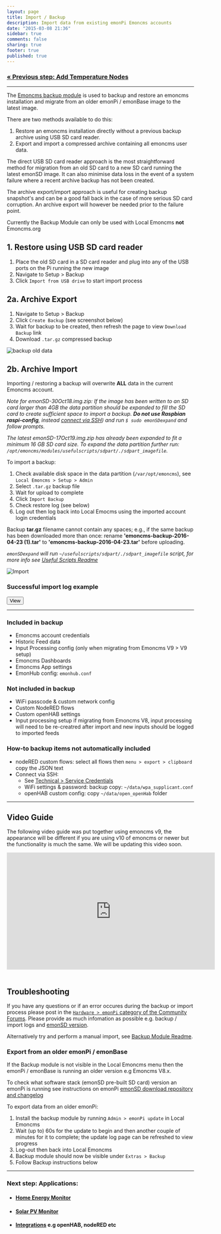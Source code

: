 ```yaml
---
layout: page
title: Import / Backup
description: Import data from existing emonPi Emoncms accounts
date: "2015-03-08 21:36"
sidebar: true
comments: false
sharing: true
footer: true
published: true
---
```


### [&laquo; Previous step: Add Temperature Nodes](/setup/emonth/)

***

The [Emoncms backup module](https://github.com/emoncms/backup) is used to backup and restore an emoncms installation and migrate from an older emonPi / emonBase image to the latest image.

There are two methods available to do this:

1. Restore an emoncms installation directly without a previous backup archive using USB SD card reader.
2. Export and import a compressed archive containing all emoncms user data.

The direct USB SD card reader approach is the most straightforward method for migration from an old SD card to a new SD card running the latest emonSD image. It can also minimise data loss in the event of a system failure where a recent archive backup has not been created.

The archive export/import approach is useful for creating backup snapshot's and can be a good fall back in the case of more serious SD card corruption. An archive export will however be needed prior to the failure point.

<p class="note">
Currently the Backup Module can only be used with Local Emoncms <strong>not</strong> Emoncms.org </p>

## 1. Restore using USB SD card reader

1. Place the old SD card in a SD card reader and plug into any of the USB ports on the Pi running the new image
2. Navigate to Setup > Backup
3. Click `Import from USB drive` to start import process

## 2a. Archive Export

1. Navigate to Setup > Backup
2. Click `Create Backup` (see screenshot below)
3. Wait for backup to be created, then refresh the page to view `Download Backup` link
4. Download `.tar.gz` compressed backup

![backup old data](/images/setup/export.png)

## 2b. Archive Import

<p class='note warning'>
Importing / restoring a backup will overwrite <strong>ALL</strong> data in the current Emoncms account.
</p>

*Note for emonSD-30Oct18.img.zip: If the image has been written to an SD card larger than 4GB the data partition should be expanded to fill the SD card to create sufficient space to import a backup. **Do not use Raspbian raspi-config**, instead [connect via SSH](/technical/credentials/#ssh)) and run `$ sudo emonSDexpand` and follow prompts.*

*The latest emonSD-17Oct19.img.zip has already been expanded to fit a minimum 16 GB SD card size. To expand the data partition further run: `/opt/emoncms/modules/usefulscripts/sdpart/./sdpart_imagefile`.*

To import a backup:

1. Check available disk space in the data partition (`/var/opt/emoncms`), see `Local Emoncms > Setup > Admin`
1. Select `.tar.gz` backup file
2. Wait for upload to complete
3. Click `Import Backup`
4. Check restore log (see below)
5. Log out then log back into Local Emocms using the imported account login credentials

<p class='note warning'>
Backup <b>tar.gz</b> filename cannot contain any spaces; e.g., if the same backup has been downloaded more than once: rename <b>'emoncms-backup-2016-04-23 (1).tar'</b> to <b>'emoncms-backup-2016-04-23.tar'</b> before uploading.
</p>

*`emonSDexpand` will run `~/usefulscripts/sdpart/./sdpart_imagefile` script, for more info see [Useful Scripts Readme](https://github.com/emoncms/usefulscripts#sdpart_imagefile)*

![Import](/images/setup/import.png)

### Successful import log example

<script src="https://ajax.googleapis.com/ajax/libs/jquery/1.6.4/jquery.min.js" type="text/javascript"></script>
<script src="/javascripts/showHide.js" type="text/javascript"></script>
<script type="text/javascript">

$(document).ready(function(){


   $('.show_hide').showHide({
		speed: 100,  // speed you want the toggle to happen
		//easing: '',  // the animation effect you want. Remove this line if you dont want an effect and if you haven't included jQuery UI
		changeText: 0, // if you dont want the button text to change, set this to 0
		showText: 'View',// the button text to show when a div is closed
		hideText: 'Close' // the button text to show when a div is open

	});


});

</script>


<button type="button" class="show_hide" href="#" rel="#slidingDiv">View</button>
<div id="slidingDiv" class="toggleDiv" style="display: none;">

<pre>
=== Emoncms import start ===
2019-10-18-08:21:15
Backup module version:
cat: /opt/emoncms/modules/backup/backup/module.json: No such file or directory
EUID: 1000
Reading /opt/emoncms/modules/backup/config.cfg....
Location of data databases: /var/opt/emoncms
Location of emonhub.conf: /etc/emonhub
Location of Emoncms: /var/www/emoncms
Backup destination: /opt/openenergymonitor/data
Backup source path: /opt/openenergymonitor/data/uploads
Starting import from /opt/openenergymonitor/data/uploads to /opt/openenergymonitor/data...
Image version: emonSD-17Oct19
new image
Backup found: emoncms-backup-2019-10-18.tar.gz starting import..
Read MYSQL authentication details from settings.php
Decompressing backup..
emoncms.sql
emonhub.conf
settings.ini
phpfina/
phpfina/165119.meta
phpfina/165146.dat
phpfina/165117.meta
phpfina/165148.dat
phpfina/165073.dat
phpfina/165139.dat
phpfina/165107.meta
phpfina/165072.meta
phpfina/165106.dat
phpfina/165134.dat
phpfina/165152.meta
phpfina/165154.dat
phpfina/165106.meta
phpfina/165157.meta
phpfina/165076.dat
phpfina/165087.dat
phpfina/3.meta
phpfina/165080.meta
phpfina/165128.dat
phpfina/165102.dat
phpfina/1.meta
phpfina/165138.meta
phpfina/165085.dat
phpfina/165153.meta
phpfina/165089.dat
phpfina/165113.meta
phpfina/165159.meta
phpfina/165138.dat
phpfina/165079.dat
phpfina/165159.dat
phpfina/165094.dat
phpfina/2.dat
phpfina/165088.meta
phpfina/165135.dat
phpfina/3.dat
phpfina/165095.dat
phpfina/165073.meta
phpfina/165137.dat
phpfina/165124.dat
phpfina/165081.meta
phpfina/165156.dat
phpfina/165110.dat
phpfina/165122.dat
phpfina/165136.dat
phpfina/165080.dat
phpfina/165104.meta
phpfina/165122.meta
phpfina/165092.meta
phpfina/165147.meta
phpfina/165088.dat
phpfina/165077.dat
phpfina/165154.meta
phpfina/2.meta
phpfina/165092.dat
phpfina/165124.meta
phpfina/165072.dat
phpfina/165133.dat
phpfina/165082.meta
phpfina/165113.dat
phpfina/165105.dat
phpfina/165152.dat
phpfina/1.dat
phpfina/165118.meta
phpfina/165096.dat
phpfina/165083.dat
phpfina/165074.meta
phpfina/165158.dat
phpfina/165074.dat
phpfina/165136.meta
phpfina/165134.meta
phpfina/165119.dat
phpfina/165146.meta
phpfina/165107.dat
phpfina/165150.dat
phpfina/165084.meta
phpfina/165093.meta
phpfina/165127.dat
phpfina/165149.meta
phpfina/165096.meta
phpfina/165091.dat
phpfina/165137.meta
phpfina/165127.meta
phpfina/165081.dat
phpfina/165148.meta
phpfina/165125.dat
phpfina/165131.dat
phpfina/165112.dat
phpfina/165086.dat
phpfina/165145.dat
phpfina/165147.dat
phpfina/165110.meta
phpfina/165145.meta
phpfina/165104.dat
phpfina/165076.meta
phpfina/165084.dat
phpfina/165102.meta
phpfina/165155.meta
phpfina/165139.meta
phpfina/165121.dat
phpfina/165149.dat
phpfina/165079.meta
phpfina/165077.meta
phpfina/165071.dat
phpfina/165123.meta
phpfina/165120.meta
phpfina/165157.dat
phpfina/165075.dat
phpfina/165153.dat
phpfina/165123.dat
phpfina/165125.meta
phpfina/165150.meta
phpfina/165103.dat
phpfina/165089.meta
phpfina/165118.dat
phpfina/165093.dat
phpfina/165083.meta
phpfina/165133.meta
phpfina/165135.meta
phpfina/165078.meta
phpfina/165156.meta
phpfina/165075.meta
phpfina/165151.meta
phpfina/165112.meta
phpfina/165155.dat
phpfina/165078.dat
phpfina/165085.meta
phpfina/165130.meta
phpfina/165140.dat
phpfina/165111.meta
phpfina/165082.dat
phpfina/165128.meta
phpfina/165130.dat
phpfina/165087.meta
phpfina/165111.dat
phpfina/165121.meta
phpfina/165090.dat
phpfina/165151.dat
phpfina/165086.meta
phpfina/165090.meta
phpfina/165158.meta
phpfina/165091.meta
phpfina/165103.meta
phpfina/165071.meta
phpfina/165132.dat
phpfina/165131.meta
phpfina/165117.dat
phpfina/165105.meta
phpfina/165140.meta
phpfina/165120.dat
phpfina/165132.meta
phpfina/165095.meta
phpfina/165094.meta
phpfiwa/
phptimeseries/
Removing compressed backup to save disk space..
Stopping services..
Emoncms MYSQL database import...
Import feed meta data..
Restore phpfina and phptimeseries data folders...
Import emonhub.conf > /etc/emonhub/emohub.conf
OK
Restarting emonhub...
Restarting feedwriter...
2019-10-18-08:26:56
=== Emoncms import complete! ===
</pre>
</div>

***

### Included in backup

- Emoncms account credentials
- Historic Feed data
- Input Processing config (only when migrating from Emoncms V9 > V9 setup)
- Emoncms Dashboards
- Emoncms App settings
- EmonHub config: `emonhub.conf`

### Not included in backup

- WiFi passcode & custom network config
- Custom NodeRED flows
- Custom openHAB settings
- Input processing setup if migrating from Emoncms V8, input processing will need to be re-creatred after import and new inputs should be logged to imported feeds

### How-to backup items not automatically included

- nodeRED custom flows: select all flows then `menu > export > clipboard` copy the JSON text
- Connect via SSH:
  - See [Technical > Service Credentials](technical/credentials/#ssh)
  - WiFi settings & password: backup copy: `~/data/wpa_supplicant.conf`
  - openHAB custom config: copy `~/data/open_openHab` folder

***

## Video Guide

The following video guide was put together using emoncms v9, the appearance will be different if you are using v10 of emoncms or newer but the functionality is much the same. We will be updating this video soon.

<div class='videoWrapper'>
<iframe width="560" height="315" src="https://www.youtube.com/embed/5U_tOlsWjXM" frameborder="0" allowfullscreen></iframe>
</div>

<br>

## Troubleshooting

If you have any questions or if an error occures during the backup or import process please post in the [`Hardware > emonPi` category of the Community Forums](http://community.openenergymonitor.org/c/hardware/emonpi). Please provide as much infomation as possible e.g. backup / import logs and [emonSD version](https://github.com/openenergymonitor/emonpi/wiki/emonSD-pre-built-SD-card-Download-&-Change-Log).

Alternatively try and perform a manual import, see [Backup Module Readme](https://github.com/emoncms/backup).


### Export from an older emonPi / emonBase

If the Backup module is not visible in the Local Emoncms menu then the emonPi / emonBase is running an older version e.g Emoncms V8.x.

<p class="note">
To check what software stack (emonSD pre-built SD card) version an emonPi is running see instructions on emonPi <a href="https://github.com/openenergymonitor/emonpi/wiki/emonSD-pre-built-SD-card-Download-&-Change-Log">emonSD download repository and changelog</a>
</p>

To export data from an older emonPi:

1. Install the backup module by running `Admin > emonPi update` in Local Emoncms
2. Wait (up to) 60s for the update to begin and then another couple of minutes for it to complete; the update log page can be refreshed to view progress
3. Log-out then back into Local Emoncms
4. Backup module should now be visible under `Extras > Backup`
5. Follow Backup instructions below

***

### Next step: Applications:


- #### [Home Energy Monitor](/applications/home-energy/)

- #### [Solar PV Monitor](/applications/solar-pv/)

- #### [Integrations](/integrations) e.g openHAB, nodeRED etc
